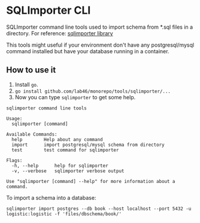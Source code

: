 # SQLImporter CLI

SQLImporter command line tools used to import schema from *.sql files in a directory. For reference: [sqlimporter library](https://github.com/lab46/monorepo/blob/master/gopkg/testutil/sqlimporter/README.md)

This tools might useful if your environment don't have any postgresql/mysql command installed but have your database running in a container.

## How to use it 

1. Install `go`.
2. `go install github.com/lab46/monorepo/tools/sqlimporter/...`
3. Now you can type `sqlimporter` to get some help.
```shell
sqlimporter command line tools

Usage:
  sqlimporter [command]

Available Commands:
  help        Help about any command
  import      import postgresql/mysql schema from directory
  test        test command for sqlimporter

Flags:
  -h, --help      help for sqlimporter
  -v, --verbose   sqlimporter verbose output

Use "sqlimporter [command] --help" for more information about a command.
```

To import a schema into a database:

`sqlimporter import postgres --db book --host localhost --port 5432 -u logistic:logistic -f 'files/dbschema/book/'`